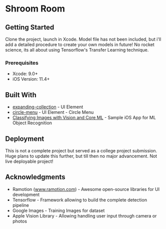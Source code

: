 # Shroom Room

## Getting Started

Clone the project, launch in Xcode. Model file has not been included, but i'll add a detailed procedure to create your own models in future! No rocket science, its all about using Tensorflow's Transfer Learning technique.

### Prerequisites

* Xcode: 9.0+
* iOS Version: 11.4+

## Built With

* [expanding-collection](https://github.com/Ramotion/expanding-collection) - UI Element
* [circle-menu](https://github.com/Ramotion/circle-menu) - UI Element - Circle Menu
* [Classifying Images with Vision and Core ML](https://developer.apple.com/documentation/vision/classifying_images_with_vision_and_core_ml) - Sample iOS App for ML Object Recognition

## Deployment

This is not a complete project but served as a college project submission. Huge plans to update this further, but till then no major advancement. Not live deployable project!

## Acknowledgments

* Ramotion (www.ramotion.com) - Awesome open-source libraries for UI development
* Tensorflow - Framework allowing to build the complete detection pipeline
* Google Images - Training Images for dataset
* Apple Vision Library - Allowing handling user input through camera or photos
